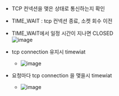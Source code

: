-  TCP 컨넥션을 맺은 상태로 통신하는지 확인
  - TIME_WAIT : tcp 컨넥션 종료,  소켓 회수 이전
  - TIME_WAIT에서 일정 시간이 지나면 CLOSED  
  ![image](https://github.com/jongwanS/reactive-programming/assets/30585897/eb12aae0-a908-416f-9ca9-e211b4082168)

- tcp connection 유지시 timewiat
  - ![image](https://github.com/jongwanS/reactive-programming/assets/30585897/067a7796-6cb6-4f7e-a172-eb9e3cf802a6)  
- 요청마다 tcp connection 을 맺을시 timewiat
  - ![image](https://github.com/jongwanS/reactive-programming/assets/30585897/aaabbf19-3a61-4452-aadd-28cbdbf74d62)  


